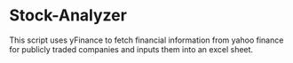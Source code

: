 # Stock-Analyzer
This script uses yFinance to fetch financial information from yahoo finance for publicly traded companies and inputs them into an excel sheet.
